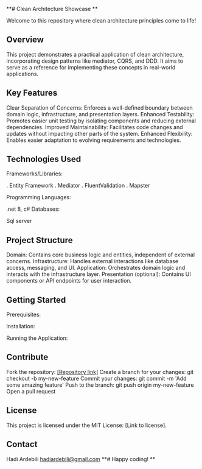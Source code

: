 **# Clean Architecture Showcase **

Welcome to this repository where clean architecture principles come to life!
## Overview

This project demonstrates a practical application of clean architecture, incorporating design patterns like mediator, CQRS, and DDD.
It aims to serve as a reference for implementing these concepts in real-world applications.
## Key Features

Clear Separation of Concerns: Enforces a well-defined boundary between domain logic, infrastructure, and presentation layers.
Enhanced Testability: Promotes easier unit testing by isolating components and reducing external dependencies.
Improved Maintainability: Facilitates code changes and updates without impacting other parts of the system.
Enhanced Flexibility: Enables easier adaptation to evolving requirements and technologies.
## Technologies Used

Frameworks/Libraries:

. Entity Framework
. Mediator
. FluentValidation
. Mapster

Programming Languages:

.net 8, c#
Databases:

Sql server

## Project Structure

Domain: Contains core business logic and entities, independent of external concerns.
Infrastructure: Handles external interactions like database access, messaging, and UI.
Application: Orchestrates domain logic and interacts with the infrastructure layer.
Presentation (optional): Contains UI components or API endpoints for user interaction.
## Getting Started

Prerequisites:

Installation:

Running the Application:

## Contribute

Fork the repository: [[Repository link]](https://github.com/hadi-a20/CleanArchitecture)
Create a branch for your changes: git checkout -b my-new-feature
Commit your changes: git commit -m 'Add some amazing feature'
Push to the branch: git push origin my-new-feature
Open a pull request
## License

This project is licensed under the MIT License: [Link to license].
## Contact

Hadi Ardebili
hadiardebili@gmail.com
**# Happy coding! **
